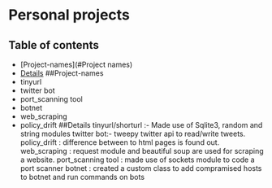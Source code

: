 # Personal projects
## Table of contents
* [Project-names](#Project names)
* [Details](#Details)
##Project-names
* tinyurl
* twitter bot
* port_scanning tool
* botnet
* web_scraping
* policy_drift
##Details
tinyurl/shorturl :- Made use of Sqlite3, random and string modules 
twitter bot:- tweepy twitter api to read/write tweets.
policy_drift : difference between to html pages is found out.
web_scraping : request module and beautiful soup are used for scraping a website.
port_scanning tool : made use of sockets module to code a port scanner
botnet : created a custom class to add compramised hosts to botnet and run commands on bots

